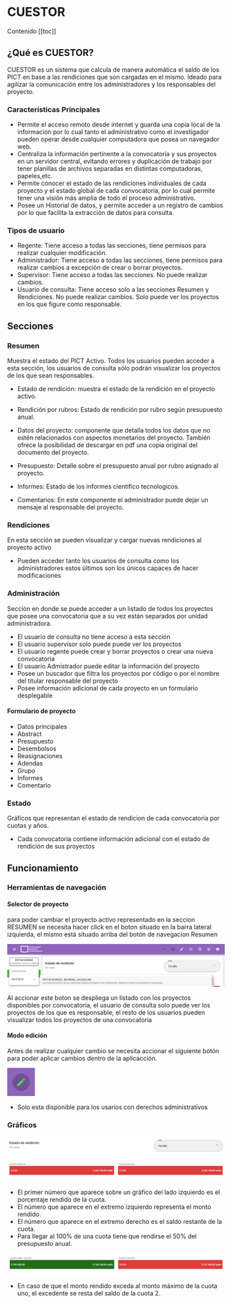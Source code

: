 # CUESTOR

Contenido
[[toc]]

## **¿Qué es CUESTOR?**

CUESTOR es un sistema que calcula de manera automática el saldo de los PICT en base a las rendiciones que son cargadas en el mismo. Ideado para agilizar la comunicación entre los administradores y los responsables del proyecto.

### Características Principales

- Permite el acceso remoto desde internet y guarda una copia local de la información por lo cual tanto  el administrativo como el investigador pueden operar desde cualquier computadora que posea un navegador web.
- Centraliza la información pertinente a la convocatoria y sus proyectos en un servidor central, evitando errores y duplicación de trabajo por tener planillas de archivos separadas en distintas computadoras, papeles,etc.
- Permite conocer el estado de las rendiciones individuales de cada proyecto y el estado global de cada convocatoria, por lo cual permite tener una visión más amplia de todo el proceso administrativo.
- Posee un Historial de datos, y permite acceder a un registro de cambios por lo que facilita la extracción de datos para consulta.

### Tipos de usuario

- Regente: Tiene acceso a todas las secciones, tiene permisos para realizar cualquier modificación.
- Administrador: Tiene acceso a todas las secciones, tiene permisos para realizar cambios a excepción de crear o borrar proyectos.
- Supervisor: Tiene acceso a todas las secciones. No puede realizar cambios.
- Usuario de consulta: Tiene acceso solo a las secciones Resumen y Rendiciones. No puede realizar cambios. Solo puede ver los proyectos en los que figure como responsable.

## Secciones

### Resumen

Muestra el estado del PICT Activo. Todos los usuarios pueden acceder a esta sección, los usuarios de consulta sólo podrán visualizar los proyectos de los que sean responsables.

- Estado de rendición: muestra el estado de la rendición en el proyecto activo.

- Rendición por rubros: Estado de rendición por rubro según presupuesto anual.

- Datos del proyecto: componente que detalla todos los datos que no estén relacionados con aspectos monetarios del proyecto. También ofrece la posibilidad de descargar en pdf una copia original del documento del proyecto.

- Presupuesto: Detalle sobre el presupuesto anual por rubro asignado al proyecto.

- Informes: Estado de los informes cientifico tecnologicos.

- Comentarios: En este componente el administrador puede dejar un mensaje al responsable del proyecto.

### Rendiciones

En esta sección se pueden visualizar y cargar nuevas rendiciones al proyecto activo

- Pueden acceder tanto los usuarios de consulta como los administradores estos últimos son los únicos capaces de hacer modificaciones

### Administración

Sección en donde se puede acceder a un listado de todos los proyectos que posee una convocatoria que a su vez están separados por unidad administradora.

- El usuario de consulta no tiene acceso a esta sección
- El usuario supervisor solo puede puede ver los proyectos
- El usuario regente puede crear y borrar proyectos o crear una nueva convocatoria
- El usuario Admistrador puede editar la información del proyecto
- Posee un buscador que filtra los proyectos por código o por el nombre del titular responsable del proyecto
- Posee información adicional de cada proyecto en un formulario desplegable

#### Formulario de proyecto

- Datos principales
- Abstract
- Presupuesto
- Desembolsos
- Reasignaciones
- Adendas
- Grupo
- Informes
- Comentario

### Estado

Gráficos que representan el estado de rendicion de cada convocatoria por cuotas y años.

- Cada convocatoria contiene información adicional con el estado de rendición de sus proyectos

## Funcionamiento

### Herramientas de navegación

#### Selector de proyecto

para poder cambiar el proyecto activo representado en la seccion RESUMEN se necesita hacer click en el boton situado en la barra lateral izquierda, el mismo está situado arriba del botón de navegacion Resumen

 ![An image](./images/pictButton.png)

Al accionar este boton se despliega un listado con los proyectos disponibles por convocatoria, el usuario de consulta solo puede ver los proyectos de los que es responsable, el resto de los usuarios pueden visualizar todos los proyectos de una convocatoria

#### Modo edición

Antes de realizar cualquier cambio se necesita accionar el siguiente botón para poder aplicar cambios dentro de la aplicacción.

![An image](./images/editionButton.png)

- Solo esta disponible para los usarios con derechos administrativos

### Gráficos

 ![An image](./images/graph1.png)

- El primer número que aparece sobre un gráfico del lado izquierdo es el porcentaje rendido de la cuota.
- El  número que aparece en el extremo izquierdo representa el monto  rendido.
- El número que aparece en el extremo derecho es el saldo restante de la cuota.
- Para llegar al 100% de una cuota tiene que rendirse el 50% del presupuesto anual.

 ![An image](./images/graph4.png)

- En caso de que el monto rendido exceda al monto máximo de la cuota uno, el excedente se resta del saldo de la cuota 2.
